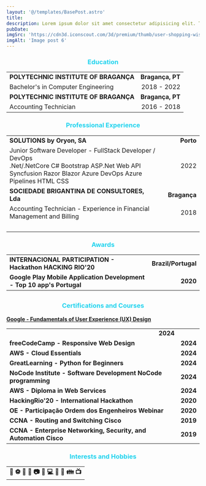 ```yaml
---
layout: '@/templates/BasePost.astro'
title: 
description: Lorem ipsum dolor sit amet consectetur adipisicing elit. Tenetur vero esse non molestias eos excepturi.
pubDate: 
imgSrc: 'https://cdn3d.iconscout.com/3d/premium/thumb/user-shopping-wishlist-2869720-2384356.png?f=webp'
imgAlt: 'Image post 6'
---
```

<h3 style="color: rgb(34, 211, 238); text-align: center;">Education</h3>

<table>
  <tr>
    <td><strong>POLYTECHNIC INSTITUTE OF BRAGANÇA</strong></td>
    <td style="text-align: right;"><strong>Bragança, PT</strong></td>
  </tr>
  <tr>
    <td>Bachelor's in Computer Engineering</td>
<td style="text-align: right;">2018 - 2022</td>
  </tr>
  <tr>
    <td><strong>POLYTECHNIC INSTITUTE OF BRAGANÇA</strong></td>
    <td style="text-align: right;"><strong>Bragança, PT</strong></td>
  </tr>
  <tr>
    <td>Accounting Technician</td>
<td style="text-align: right;">2016 - 2018</td>
  </tr>
</table>



<h3 style="color: rgb(34, 211, 238); text-align: center;">Professional Experience</h3>

<table>
  <tr>
    <td><strong>SOLUTIONS by Oryon, SA</strong><td style="text-align: right;"></td></td>
    <td style="text-align: right;"><strong>Porto</strong></td>
  </tr>
  <tr>
    <td colspan="2">
      Junior Software Developer - FullStack Developer / DevOps
      <br>
      <span class="bg-blue-100 text-blue-800 text-xs font-medium me-2 px-2.5 py-0.5 rounded dark:bg-gray-700 dark:text-blue-400 border border-blue-400">.Net/.NetCore</span>
      <span class="bg-blue-100 text-blue-800 text-xs font-medium me-2 px-2.5 py-0.5 rounded dark:bg-gray-700 dark:text-blue-400 border border-blue-400">C#</span>
      <span class="bg-blue-100 text-blue-800 text-xs font-medium me-2 px-2.5 py-0.5 rounded dark:bg-gray-700 dark:text-blue-400 border border-blue-400">Bootstrap</span>
      <span class="bg-blue-100 text-blue-800 text-xs font-medium me-2 px-2.5 py-0.5 rounded dark:bg-gray-700 dark:text-blue-400 border border-blue-400">ASP.Net Web API</span>
      <span class="bg-blue-100 text-blue-800 text-xs font-medium me-2 px-2.5 py-0.5 rounded dark:bg-gray-700 dark:text-blue-400 border border-blue-400">Syncfusion</span>
      <span class="bg-blue-100 text-blue-800 text-xs font-medium me-2 px-2.5 py-0.5 rounded dark:bg-gray-700 dark:text-blue-400 border border-blue-400">Razor</span>
      <span class="bg-blue-100 text-blue-800 text-xs font-medium me-2 px-2.5 py-0.5 rounded dark:bg-gray-700 dark:text-blue-400 border border-blue-400">Blazor</span>
      <span class="bg-blue-100 text-blue-800 text-xs font-medium me-2 px-2.5 py-0.5 rounded dark:bg-gray-700 dark:text-blue-400 border border-blue-400">Azure DevOps</span>
      <span class="bg-blue-100 text-blue-800 text-xs font-medium me-2 px-2.5 py-0.5 rounded dark:bg-gray-700 dark:text-blue-400 border border-blue-400">Azure Pipelines</span>
      <span class="bg-blue-100 text-blue-800 text-xs font-medium me-2 px-2.5 py-0.5 rounded dark:bg-gray-700 dark:text-blue-400 border border-blue-400">HTML</span>
      <span class="bg-blue-100 text-blue-800 text-xs font-medium me-2 px-2.5 py-0.5 rounded dark:bg-gray-700 dark:text-blue-400 border border-blue-400">CSS</span>
      </br>
    </td>
    <td style="text-align: right;">2022</td>
  </tr>
<tr>
    <td><strong>SOCIEDADE BRIGANTINA DE CONSULTORES, Lda</strong><td style="text-align: right;"></td></td>
    <td style="text-align: right;"><strong>Bragança</strong></td>
</tr>
  <tr>
    <td colspan="2">
      Accounting Technician - Experience in Financial Management and Billing
    </td>
    <td style="text-align: right;">2018</td>
  </tr>
  <tr>
    <td colspan="2">&nbsp;</td>
  </tr>
</table>

###

<h3 style="color: rgb(34, 211, 238); text-align: center;">Awards</h3>
<table>
  <tr>
    <td><strong>INTERNACIONAL PARTICIPATION - Hackathon HACKING RIO'20</strong></td>
    <td><strong>Brazil/Portugal</strong></td>
  </tr>
  <tr>
   <tr>
    <td><strong>Google Play Mobile Application Development - Top 10 app's Portugal</strong></td>
<td style="text-align: right;"><strong>2020</strong></td>
  </tr>
  </tr>
</table>

##
<h3 style="color: rgb(34, 211, 238); text-align: center;">Certifications and Courses</h3>
<table>
  <tr>
  <tr>
<a href="https://www.coursera.org/account/accomplishments/verify/248ST9ATUJ8B">
    <i class="fas fa-link"></i> 
    <strong>Google - Fundamentals of User Experience (UX) Design</strong>
</a><td style="text-align: right;"><strong>2024</strong></td>
  </tr>
  <tr>
    <td><strong>freeCodeCamp - Responsive Web Design</strong></td>
<td style="text-align: right;"><strong>2024</strong></td>
  </tr>
  <tr>
    <td><strong>AWS - Cloud Essentials</strong></td>
<td style="text-align: right;"><strong>2024</strong></td>
  </tr>
  <tr>
    <td><strong>GreatLearning - Python for Beginners</strong></td>
<td style="text-align: right;"><strong>2024</strong></td>
  </tr>
  <tr>
    <td><strong>NoCode Institute - Software Development NoCode programming</strong></td>
<td style="text-align: right;"><strong>2024</strong></td>
  </tr>
  <tr>
    <td><strong>AWS - Diploma in Web Services</strong></td>
<td style="text-align: right;"><strong>2024</strong></td>
  </tr>
   <tr>
    <td><strong>HackingRio'20 - International Hackathon</strong></td>
<td style="text-align: right;"><strong>2020</strong></td>
  </tr>
  <tr>
    <td><strong>OE - Participação Ordem dos Engenheiros Webinar</strong></td>
<td style="text-align: right;"><strong>2020</strong></td>
  </tr>
  <tr>
    <td><strong>CCNA - Routing and Switching Cisco</strong></td>
<td style="text-align: right;"><strong>2019</strong></td>
  </tr>
  <td><strong>CCNA - Enterprise Networking, Security, and Automation Cisco</strong></td>
<td style="text-align: right;"><strong>2019</strong></td>
  </tr>
  </tr>
</table>

###
<h3 style="color: rgb(34, 211, 238); text-align: center;">Interests and Hobbies</h3>
<table>
  <tr>
    <td><strong><center>🎿 ⚽ 🏃 🎡 📷 🎨 💻 🛫 🌄 👪 📺</center></strong></td>
  </tr>
  
</table>


 <link rel="stylesheet" href="https://cdn.jsdelivr.net/npm/tailwindcss@2.2.19/dist/tailwind.min.css">
    <link rel="stylesheet" href="https://cdn.jsdelivr.net/npm/flowbite@3.0.0/dist/flowbite.min.css">